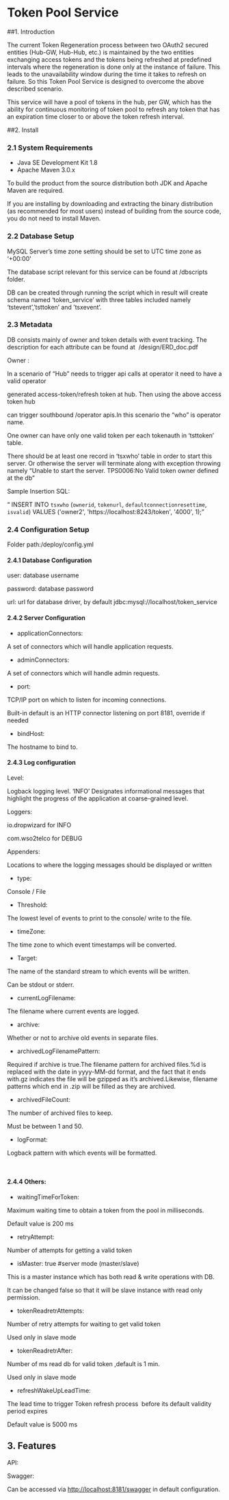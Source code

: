 # Token Pool Service

##1. Introduction 
  

The current Token Regeneration process between two OAuth2 secured entities (Hub-GW, Hub-Hub, etc.) is maintained by the two entities exchanging access tokens and the tokens being refreshed at predefined intervals where the regeneration is done only at the instance of failure. This leads to the unavailability window during the time it takes to refresh on failure. So this Token Pool Service is designed to overcome the above described scenario.

This service will have a pool of tokens in the hub, per GW, which has the ability for continuous monitoring of token pool to refresh any token that has an expiration time closer to or above the token refresh interval.

  
  
  
  

##2.  Install 
  

### 2.1 System Requirements

- Java SE Development Kit 1.8 
- Apache Maven 3.0.x 

To build the product from the source distribution both JDK and Apache Maven are required. 

If you are installing by downloading and extracting the binary distribution (as recommended for most users) instead of building from the source code, you do not need to install Maven.

  
  
  

### 2.2 Database Setup

  

MySQL Server’s time zone setting should be set to UTC time zone as ‘+00:00'

  

The database script relevant for this service can be found at /dbscripts folder.

  

DB can be created through running the script which in result will create schema named ‘token_service’ with three tables included namely ‘tstevent’,’tsttoken’ and ’tsxevent’.

  
  

### 2.3 Metadata 

  

DB consists mainly of owner and token details with event tracking. The description for each attribute can be found at  /design/ERD_doc.pdf

  

Owner :

  

In a scenario of “Hub” needs to trigger api calls at operator it need to have a valid operator

generated access-token/refresh token at hub. Then using the above access token hub

can trigger southbound /operator apis.In this scenario the “who” is operator name.

  

One owner can have only one valid token per each tokenauth in ‘tsttoken’ table.

  

There should be at least one record in ‘tsxwho’ table in order to start this server. Or otherwise the server will terminate along with exception throwing namely “Unable to start the server. TPS0006:No Valid token owner defined at the db”

  

Sample Insertion SQL:

“ INSERT INTO `tsxwho` (`ownerid`, `tokenurl`, `defaultconnectionresettime`, `isvalid`) VALUES ('owner2', 'https://localhost:8243/token', '4000', 1);”

  
  
  
  
  

### 2.4 Configuration Setup

Folder path:/deploy/config.yml

  

#### 2.4.1 Database Configuration

  

user: database username

password: database password

url: url for database driver, by default jdbc:mysql://localhost/token_service

  

#### 2.4.2 Server Configuration

  

- applicationConnectors: 

A set of connectors which will handle application requests.

  

- adminConnectors: 

A set of connectors which will handle admin requests.

  

- port: 

TCP/IP port on which to listen for incoming connections.

Built-in default is an HTTP connector listening on port 8181, override if needed

  

- bindHost: 

The hostname to bind to.

  

#### 2.4.3 Log configuration

  
  

Level:

Logback logging level. ‘INFO’ Designates informational messages that highlight the progress of the application at coarse-grained level.

  

Loggers:

io.dropwizard for INFO

com.wso2telco for DEBUG

Appenders:

Locations to where the logging messages should be displayed or written

- type:  

Console / File

  

- Threshold: 

The lowest level of events to print to the console/ write to the file.

  

- timeZone: 

The time zone to which event timestamps will be converted.

  

- Target: 

The name of the standard stream to which events will be written.

Can be stdout or stderr.

  

- currentLogFilename: 

The filename where current events are logged.

  

- archive: 

 Whether or not to archive old events in separate files.

  

- archivedLogFilenamePattern: 

Required if archive is true.The filename pattern for archived files.%d is replaced with the date in yyyy-MM-dd format, and the fact that it ends with.gz indicates the file will be gzipped as it’s archived.Likewise, filename patterns which end in .zip will be filled as they are archived.

- archivedFileCount: 

The number of archived files to keep.

Must be between 1 and 50.

  

- logFormat: 

Logback pattern with which events will be formatted. 

      

  

#### 2.4.4 Others:

  

- waitingTimeForToken:  

Maximum waiting time to obtain a token from the pool in milliseconds.

Default value is 200 ms

  

- retryAttempt:   

Number of attempts for getting a valid token 

  

- isMaster: true #server mode (master/slave) 

This is a master instance which has both read & write operations with DB.

It can be changed false so that it will be slave instance with read only permission.

  

- tokenReadretrAttempts:  

Number of retry attempts for waiting to get valid token

Used only in slave mode

  

- tokenReadretrAfter:  

Number of ms read db for valid token ,default is 1 min.

Used only in slave mode

  

- refreshWakeUpLeadTime: 

The lead time to trigger Token refresh process  before its default validity period expires

Default value is 5000 ms

  

## 3. Features 

API:

  

Swagger:

Can be accessed via [http://localhost:8181/swagger](http://localhost:8181/swagger) in default configuration.
